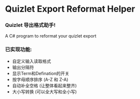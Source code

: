# Quizlet Export Reformat Helper
### Quizlet 导出格式助手!
A C# program to reformat your quizlet export

### 已实现功能:
- 自定义输入读取格式
- 输出分隔符
- 显示Term和Defination的开关
- 按字母顺序排序 (A-Z 和 Z-A)
- 自动补全空格 (让整体看起来整齐)
- 大小写转换 (可以全大写和全小写)
